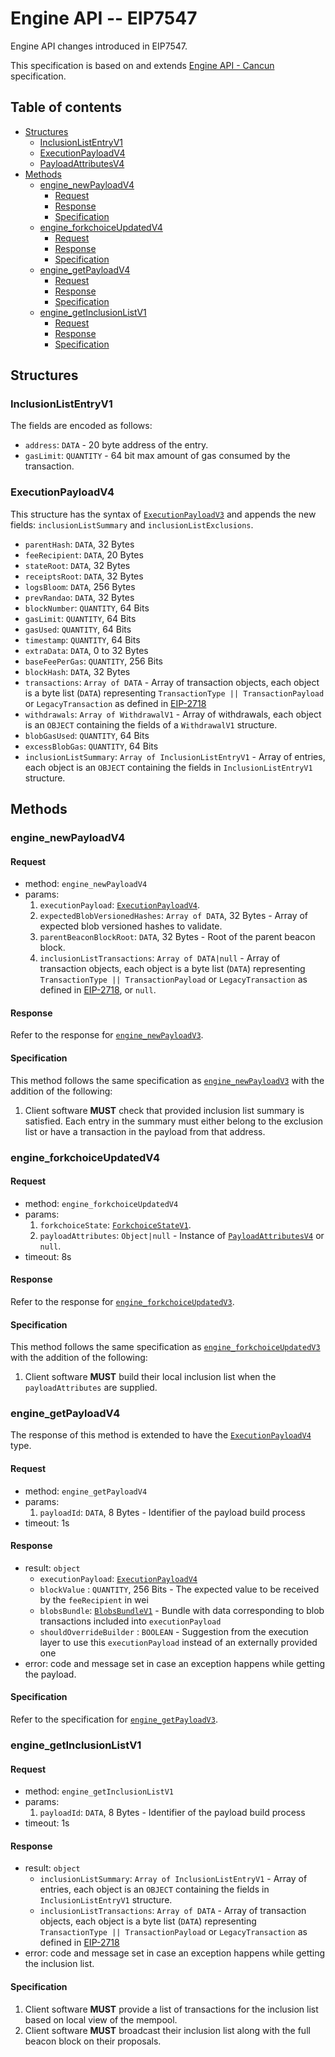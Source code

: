 # Engine API -- EIP7547

Engine API changes introduced in EIP7547.

This specification is based on and extends [Engine API - Cancun](./cancun.md) specification.

## Table of contents

<!-- START doctoc generated TOC please keep comment here to allow auto update -->
<!-- DON'T EDIT THIS SECTION, INSTEAD RE-RUN doctoc TO UPDATE -->

- [Structures](#structures)
  - [InclusionListEntryV1](#inclusionlistentryv1)
  - [ExecutionPayloadV4](#executionpayloadv4)
  - [PayloadAttributesV4](#payloadattributesv4)
- [Methods](#methods)
  - [engine_newPayloadV4](#engine_newpayloadv4)
    - [Request](#request)
    - [Response](#response)
    - [Specification](#specification)
  - [engine_forkchoiceUpdatedV4](#engine_forkchoiceupdatedv4)
    - [Request](#request-1)
    - [Response](#response-1)
    - [Specification](#specification-1)
  - [engine_getPayloadV4](#engine_getpayloadv4)
    - [Request](#request-2)
    - [Response](#response-2)
    - [Specification](#specification-2)
  - [engine_getInclusionListV1](#engine_getinclusionlistv1)
    - [Request](#request-3)
    - [Response](#response-3)
    - [Specification](#specification-3)

<!-- END doctoc generated TOC please keep comment here to allow auto update -->

## Structures

### InclusionListEntryV1

The fields are encoded as follows:

- `address`: `DATA` - 20 byte address of the entry.
- `gasLimit`: `QUANTITY` - 64 bit max amount of gas consumed by the transaction.

### ExecutionPayloadV4

This structure has the syntax of [`ExecutionPayloadV3`](./cancun.md#executionpayloadv3) and appends the new fields: `inclusionListSummary` and `inclusionListExclusions`.

- `parentHash`: `DATA`, 32 Bytes
- `feeRecipient`:  `DATA`, 20 Bytes
- `stateRoot`: `DATA`, 32 Bytes
- `receiptsRoot`: `DATA`, 32 Bytes
- `logsBloom`: `DATA`, 256 Bytes
- `prevRandao`: `DATA`, 32 Bytes
- `blockNumber`: `QUANTITY`, 64 Bits
- `gasLimit`: `QUANTITY`, 64 Bits
- `gasUsed`: `QUANTITY`, 64 Bits
- `timestamp`: `QUANTITY`, 64 Bits
- `extraData`: `DATA`, 0 to 32 Bytes
- `baseFeePerGas`: `QUANTITY`, 256 Bits
- `blockHash`: `DATA`, 32 Bytes
- `transactions`: `Array of DATA` - Array of transaction objects, each object is a byte list (`DATA`) representing `TransactionType || TransactionPayload` or `LegacyTransaction` as defined in [EIP-2718](https://eips.ethereum.org/EIPS/eip-2718)
- `withdrawals`: `Array of WithdrawalV1` - Array of withdrawals, each object is an `OBJECT` containing the fields of a `WithdrawalV1` structure.
- `blobGasUsed`: `QUANTITY`, 64 Bits
- `excessBlobGas`: `QUANTITY`, 64 Bits
- `inclusionListSummary`: `Array of InclusionListEntryV1` - Array of entries, each object is an `OBJECT` containing the fields in `InclusionListEntryV1` structure.

## Methods

### engine_newPayloadV4

#### Request

* method: `engine_newPayloadV4`
* params:
  1. `executionPayload`: [`ExecutionPayloadV4`](#ExecutionPayloadV4).
  2. `expectedBlobVersionedHashes`: `Array of DATA`, 32 Bytes - Array of expected blob versioned hashes to validate.
  3. `parentBeaconBlockRoot`: `DATA`, 32 Bytes - Root of the parent beacon block.
  4.  `inclusionListTransactions`: `Array of DATA|null` - Array of transaction objects, each object is a byte list (`DATA`) representing `TransactionType || TransactionPayload` or `LegacyTransaction` as defined in [EIP-2718](https://eips.ethereum.org/EIPS/eip-2718), or `null`.

#### Response

Refer to the response for [`engine_newPayloadV3`](./cancun.md#engine_newpayloadv3).

#### Specification

This method follows the same specification as [`engine_newPayloadV3`](./cancun.md#engine_newpayloadv3) with the addition of the following:

1. Client software **MUST** check that provided inclusion list summary is satisfied. Each entry in the summary must either belong to the exclusion list or have a transaction in the payload from that address.

### engine_forkchoiceUpdatedV4

#### Request

* method: `engine_forkchoiceUpdatedV4`
* params:
  1. `forkchoiceState`: [`ForkchoiceStateV1`](./paris.md#ForkchoiceStateV1).
  2. `payloadAttributes`: `Object|null` - Instance of [`PayloadAttributesV4`](#payloadattributesv4) or `null`.
* timeout: 8s

#### Response

Refer to the response for [`engine_forkchoiceUpdatedV3`](./cancun.md#engine_forkchoiceupdatedv3).

#### Specification

This method follows the same specification as [`engine_forkchoiceUpdatedV3`](./cancun.md#engine_forkchoiceupdatedv3) with the addition of the following:

1. Client software **MUST** build their local inclusion list when the `payloadAttributes` are supplied.

### engine_getPayloadV4

The response of this method is extended to have the [`ExecutionPayloadV4`](#executionpayloadv4) type.

#### Request

* method: `engine_getPayloadV4`
* params:
  1. `payloadId`: `DATA`, 8 Bytes - Identifier of the payload build process
* timeout: 1s

#### Response

* result: `object`
  - `executionPayload`: [`ExecutionPayloadV4`](#ExecutionPayloadV4)
  - `blockValue` : `QUANTITY`, 256 Bits - The expected value to be received by the `feeRecipient` in wei
  - `blobsBundle`: [`BlobsBundleV1`](#BlobsBundleV1) - Bundle with data corresponding to blob transactions included into `executionPayload`
  - `shouldOverrideBuilder` : `BOOLEAN` - Suggestion from the execution layer to use this `executionPayload` instead of an externally provided one
* error: code and message set in case an exception happens while getting the payload.

#### Specification

Refer to the specification for [`engine_getPayloadV3`](./cancun.md#engine_getpayloadv3).

### engine_getInclusionListV1

#### Request

* method: `engine_getInclusionListV1`
* params:
  1. `payloadId`: `DATA`, 8 Bytes - Identifier of the payload build process
* timeout: 1s

#### Response

* result: `object`
  - `inclusionListSummary`: `Array of InclusionListEntryV1` - Array of entries, each object is an `OBJECT` containing the fields in `InclusionListEntryV1` structure.
  - `inclusionListTransactions`: `Array of DATA` - Array of transaction objects, each object is a byte list (`DATA`) representing `TransactionType || TransactionPayload` or `LegacyTransaction` as defined in [EIP-2718](https://eips.ethereum.org/EIPS/eip-2718)
* error: code and message set in case an exception happens while getting the inclusion list.

#### Specification

1. Client software **MUST** provide a list of transactions for the inclusion list based on local view of the mempool.
2. Client software **MUST** broadcast their inclusion list along with the full beacon block on their proposals.